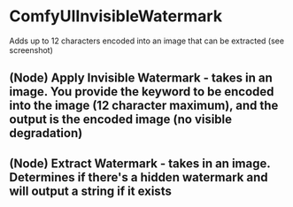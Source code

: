 # ComfyUIInvisibleWatermark
Adds up to 12 characters encoded into an image that can be extracted (see screenshot)
## (Node) Apply Invisible Watermark - takes in an image. You provide the keyword to be encoded into the image (12 character maximum), and the output is the encoded image (no visible degradation)
## (Node) Extract Watermark  - takes in an image. Determines if there's a hidden watermark and will output a string if it exists
